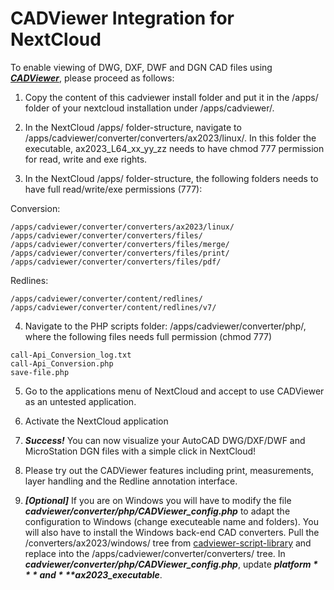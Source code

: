 # CADViewer Integration for NextCloud

To enable viewing of DWG, DXF, DWF and DGN CAD files using ***[CADViewer](https://www.cadviewer.com)***, please proceed as follows:

1. Copy the content of this cadviewer install folder and put it in the /apps/ folder of your nextcloud installation under /apps/cadviewer/.

2.  In the NextCloud /apps/ folder-structure, navigate to /apps/cadviewer/converter/converters/ax2023/linux/. In this folder the executable, ax2023_L64_xx_yy_zz  needs to have chmod 777 permission for read, write and exe rights.

3. In the NextCloud /apps/ folder-structure, the following folders needs to have full read/write/exe permissions (777):

Conversion:
```
/apps/cadviewer/converter/converters/ax2023/linux/
/apps/cadviewer/converter/converters/files/
/apps/cadviewer/converter/converters/files/merge/
/apps/cadviewer/converter/converters/files/print/
/apps/cadviewer/converter/converters/files/pdf/
```
Redlines:
```
/apps/cadviewer/converter/content/redlines/
/apps/cadviewer/converter/content/redlines/v7/
```

4. Navigate to the PHP scripts folder: /apps/cadviewer/converter/php/, where the following files needs full permission (chmod 777)

```
call-Api_Conversion_log.txt
call-Api_Conversion.php
save-file.php
```

5. Go to the applications menu of NextCloud and accept to use CADViewer as an untested application. 

6. Activate the NextCloud application

7. ***Success!*** You can now visualize your AutoCAD DWG/DXF/DWF and MicroStation DGN files with a simple click in NextCloud!

8. Please try out the CADViewer features including print, measurements, layer handling and the Redline annotation interface.

9. ***[Optional]*** If you are on Windows you will have to modify the file ***cadviewer/converter/php/CADViewer_config.php*** to adapt the configuration to Windows (change executeable name and folders). You will also have to install the Windows back-end CAD converters. Pull the /converters/ax2023/windows/ tree from [cadviewer-script-library](https://github.com/CADViewer/cadviewer-script-library) and replace into the /apps/cadviewer/converter/converters/ tree. In ***cadviewer/converter/php/CADViewer_config.php***, update ***$platform*** and ***$ax2023_executable***.





